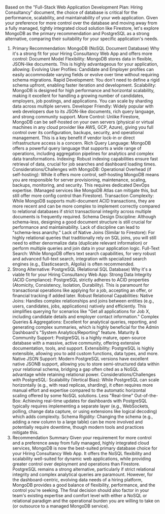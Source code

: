 Based on the "Full-Stack Web Application Development Plan: Hiring Consultancy" document, the choice of database is critical for the performance, scalability, and maintainability of your web application.
Given your preference for more control over the database and moving away from a fully managed, tightly integrated cloud solution like Firestore, let's explore MongoDB as the primary recommendation and PostgreSQL as a strong alternative, comparing their suitability for your specific application's needs.
1. Primary Recommendation: MongoDB (NoSQL Document Database)
Why it's a strong fit for your Hiring Consultancy Web App and offers more control:
Document Model Flexibility: MongoDB stores data in flexible, JSON-like documents. This is highly advantageous for your application, allowing:
Evolving User Profiles: Candidate and Employer profiles can easily accommodate varying fields or evolve over time without requiring schema migrations.
Rapid Development: You don't need to define a rigid schema upfront, enabling faster iteration and development.
Scalability: MongoDB is designed for high performance and horizontal scalability, making it excellent for handling a growing number of candidates, employers, job postings, and applications. You can scale by sharding data across multiple servers.
Developer Friendly: Widely popular with web developers due to its JSON-like documents, rich query language, and strong community support.
More Control: Unlike Firestore, MongoDB can be self-hosted on your own servers (physical or virtual machines in any cloud provider like AWS, GCP, Azure), giving you full control over its configuration, backups, security, and operational management. This is a key benefit if vendor lock-in or direct infrastructure access is a concern.
Rich Query Language: MongoDB offers a powerful query language that supports a wide range of operations, including aggregation pipelines for analytics and complex data transformations.
Indexing: Robust indexing capabilities ensure fast retrieval of data, crucial for job searches and dashboard loading times.
Considerations/Challenges with MongoDB:
Operational Overhead (if self-hosting): While it offers more control, self-hosting MongoDB means you are responsible for server provisioning, maintenance, scaling, backups, monitoring, and security. This requires dedicated DevOps expertise. (Managed services like MongoDB Atlas can mitigate this, but still offer more config control than Firestore).
Transaction Complexity: While MongoDB supports multi-document ACID transactions, they are more recent and can be more complex to implement correctly compared to relational databases if strict transactional integrity across multiple documents is frequently required.
Schema Design Discipline: Although schema-less, designing a good document structure is still crucial for performance and maintainability. Lack of discipline can lead to "schema-less anarchy."
Lack of Native Joins (Similar to Firestore): For highly relational queries that traditionally rely on SQL joins, you will still need to either denormalize data (duplicate relevant information) or perform multiple queries and join data in your application logic.
Full-Text Search: While MongoDB offers text search capabilities, for very robust and advanced full-text search, integration with specialized search engines (e.g., Elasticsearch, Algolia) is often recommended.
2. Strong Alternative: PostgreSQL (Relational SQL Database)
Why it's a viable fit for your Hiring Consultancy Web App:
Strong Data Integrity (ACID Compliance): PostgreSQL strictly adheres to ACID properties (Atomicity, Consistency, Isolation, Durability). This is paramount for transactional operations like applying for a job, accepting an offer, or financial tracking if added later.
Robust Relational Capabilities:
Native Joins: Handles complex relationships and joins between entities (e.g., users, candidates, jobs, applications) natively and efficiently. This simplifies querying for scenarios like "Get all applications for Job X, including candidate details and employer contact information."
Complex Queries & Aggregations: Excellent for analytical queries, reporting, and generating complex summaries, which is highly beneficial for the Admin Dashboard's "System Analytics/Reporting" feature.
Maturity & Community Support: PostgreSQL is a highly mature, open-source database with a massive, active community, offering extensive documentation, tools, and support.
Extensibility: PostgreSQL is highly extensible, allowing you to add custom functions, data types, and more.
Native JSON Support: Modern PostgreSQL versions have excellent native JSONB support, allowing you to store semi-structured data within your relational schema, bridging a gap often cited as a NoSQL advantage while retaining relational power.
Considerations/Challenges with PostgreSQL:
Scalability (Vertical Bias): While PostgreSQL can scale horizontally (e.g., with read replicas, sharding), it often requires more manual effort and expertise compared to the automatic horizontal scaling offered by some NoSQL solutions.
Less "Real-time" Out-of-the-Box: Achieving real-time updates for dashboards with PostgreSQL typically requires implementing a separate layer (e.g., WebSockets, polling, change data capture, or using extensions like logical decoding) which adds complexity.
Schema Rigidity: Changing the schema (e.g., adding a new column to a large table) can be more involved and potentially require downtime, though modern tools and practices mitigate this.
3. Recommendation Summary
Given your requirement for more control and a preference away from fully managed, highly integrated cloud services, MongoDB is now the best-suited primary database choice for your Hiring Consultancy Web App. It offers the NoSQL flexibility and scalability well-suited for dynamic web applications, while providing greater control over deployment and operations than Firestore.
PostgreSQL remains a strong alternative, particularly if strict relational integrity and complex analytical queries are paramount. However, for the dashboard-centric, evolving data needs of a hiring platform, MongoDB provides a good balance of flexibility, performance, and the control you're seeking.
The final decision should also factor in your team's existing expertise and comfort level with either a NoSQL or relational paradigm and the operational burden you are willing to take on (or outsource to a managed MongoDB service).

